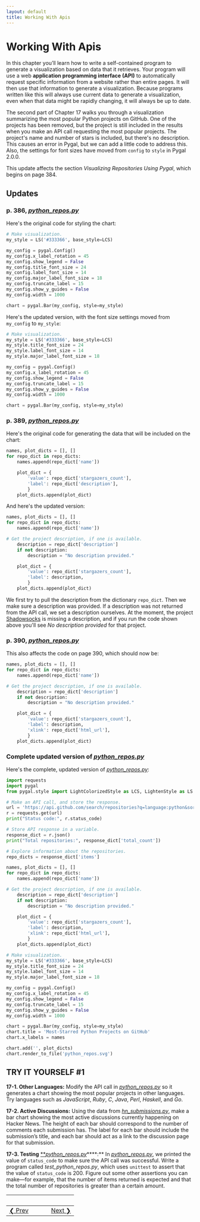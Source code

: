 ```yaml
---
layout: default
title: Working With Apis
---
```


# Working With Apis

In this chapter you’ll learn how to write a self-contained program to generate a visualization based on data that it retrieves. Your program will use a web **application programming interface (API)** to automatically request specific information from a website rather than entire pages. It will then use that information to generate a visualization. Because programs written like this will always use current data to generate a visualization, even when that data might be rapidly changing, it will always be up to date.

The second part of Chapter 17 walks you through a visualization summarizing the most popular Python projects on GitHub. One of the projects has been removed, but the project is still included in the results when you make an API call requesting the most popular projects. The project's name and number of stars is included, but there's no description. This causes an error in Pygal, but we can add a little code to address this. Also, the settings for font sizes have moved from `config` to `style` in Pygal 2.0.0.

This update affects the section *Visualizing Repositories Using Pygal*, which begins on page 384.

Updates
---

### p. 386, [*python_repos.py*](python_repos.py)

Here's the original code for styling the chart:

```python
# Make visualization.
my_style = LS('#333366', base_style=LCS)

my_config = pygal.Config()
my_config.x_label_rotation = 45
my_config.show_legend = False
my_config.title_font_size = 24
my_config.label_font_size = 14
my_config.major_label_font_size = 18
my_config.truncate_label = 15
my_config.show_y_guides = False
my_config.width = 1000

chart = pygal.Bar(my_config, style=my_style)
```

Here's the updated version, with the font size settings moved from `my_config` to `my_style`:

```python
# Make visualization.
my_style = LS('#333366', base_style=LCS)
my_style.title_font_size = 24
my_style.label_font_size = 14
my_style.major_label_font_size = 18

my_config = pygal.Config()
my_config.x_label_rotation = 45
my_config.show_legend = False
my_config.truncate_label = 15
my_config.show_y_guides = False
my_config.width = 1000

chart = pygal.Bar(my_config, style=my_style)
```

### p. 389, [*python_repos.py*](python_repos.py) 

Here's the original code for generating the data that will be included on the chart:

```python
names, plot_dicts = [], []
for repo_dict in repo_dicts:
    names.append(repo_dict['name'])

    plot_dict = {
        'value': repo_dict['stargazers_count'],
        'label': repo_dict['description'],
        }
    plot_dicts.append(plot_dict)
```

And here's the updated version:

```python
names, plot_dicts = [], []
for repo_dict in repo_dicts:
    names.append(repo_dict['name'])

# Get the project description, if one is available.
    description = repo_dict['description']
    if not description:
        description = "No description provided."

    plot_dict = {
        'value': repo_dict['stargazers_count'],
        'label': description,
        }
    plot_dicts.append(plot_dict)
```

We first try to pull the description from the dictionary `repo_dict`. Then we make sure a description was provided. If a description was not returned from the API call, we set a description ourselves. At the moment, the project [Shadowsocks](https://github.com/shadowsocks/shadowsocks) is missing a description, and if you run the code shown above you'll see *No description provided* for that project.

### p. 390, [*python_repos.py*](python_repos.py)

This also affects the code on page 390, which should now be:

```python
names, plot_dicts = [], []
for repo_dict in repo_dicts:
    names.append(repo_dict['name'])

# Get the project description, if one is available.
    description = repo_dict['description']
    if not description:
        description = "No description provided."

    plot_dict = {
        'value': repo_dict['stargazers_count'],
        'label': description,
        'xlink': repo_dict['html_url'],
        }
    plot_dicts.append(plot_dict)
```

### Complete updated version of [*python_repos.py*](python_repos.py)

Here's the complete, updated version of [*python_repos.py*](python_repos.py):

```python
import requests
import pygal
from pygal.style import LightColorizedStyle as LCS, LightenStyle as LS

# Make an API call, and store the response.
url = 'https://api.github.com/search/repositories?q=language:python&sort=stars'
r = requests.get(url)
print("Status code:", r.status_code)

# Store API response in a variable.
response_dict = r.json()
print("Total repositories:", response_dict['total_count'])

# Explore information about the repositories.
repo_dicts = response_dict['items']

names, plot_dicts = [], []
for repo_dict in repo_dicts:
    names.append(repo_dict['name'])

# Get the project description, if one is available.
    description = repo_dict['description']
    if not description:
        description = "No description provided."

    plot_dict = {
        'value': repo_dict['stargazers_count'],
        'label': description,
        'xlink': repo_dict['html_url'],
        }
    plot_dicts.append(plot_dict)

# Make visualization.
my_style = LS('#333366', base_style=LCS)
my_style.title_font_size = 24
my_style.label_font_size = 14
my_style.major_label_font_size = 18

my_config = pygal.Config()
my_config.x_label_rotation = 45
my_config.show_legend = False
my_config.truncate_label = 15
my_config.show_y_guides = False
my_config.width = 1000

chart = pygal.Bar(my_config, style=my_style)
chart.title = 'Most-Starred Python Projects on GitHub'
chart.x_labels = names

chart.add('', plot_dicts)
chart.render_to_file('python_repos.svg')
```

TRY IT YOURSELF \#1
-------------------

<span id="ch17exe1"></span>**17-1. Other Languages:** Modify the API
call in [*python_repos.py*](python_repos.py) so it generates a chart showing the most
popular projects in other languages. Try languages such as *JavaScript*,
*Ruby*, *C*, *Java*, *Perl*, *Haskell*, and *Go*.

<span id="ch17exe2"></span>**17-2. Active Discussions:** Using the data
from [*hn_submissions.py*](hn_submissions.py), make a bar chart showing the most active
discussions currently happening on Hacker News. The height of each bar
should correspond to the number of comments each submission has. The
label for each bar should include the submission’s title, and each bar
should act as a link to the discussion page for that submission.

<span id="ch17exe3"></span>**17-3. Testing** [***python_repos.py*](python_repos.py)****:**
In [*python_repos.py*](python_repos.py), we printed the value of `status_code` to make sure
the API call was successful. Write a program called
*test_python_repos.py*, which uses `unittest` to assert that the value
of `status_code` is 200. Figure out some other assertions you can
make—for example, that the number of items returned is expected and that
the total number of repositories is greater than a certain amount.


&nbsp; | &nbsp; | &nbsp; | &nbsp;
----|----|----|----
<a href='../chapter_16/README.md'>&#10094; Prev</a>| &nbsp; | &nbsp; | &nbsp;<a href='../chapter_18/README.md'>Next &#10095;</a>